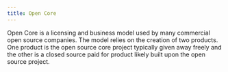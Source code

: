 ```yaml
---
title: Open Core
---
```


Open Core is a licensing and business model used by many commercial open source companies. The model relies on the creation of two products. One product is the open source core project typically given away freely and the other is a closed source paid for product likely built upon the open source project.
